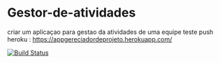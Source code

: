 # Gestor-de-atividades
criar um aplicaçao para gestao da atividades de uma equipe
teste push 
heroku : https://appgereciadordeprojeto.herokuapp.com/
 
[![Build Status](https://travis-ci.org/Marilivia/Gestor-de-atividades.svg?branch=master)](https://travis-ci.org/Marilivia/Gestor-de-atividades)
